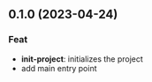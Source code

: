 ## 0.1.0 (2023-04-24)

### Feat

- **init-project**: initializes the project
- add main entry point
